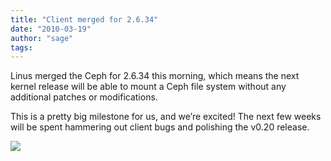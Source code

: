 ```yaml
---
title: "Client merged for 2.6.34"
date: "2010-03-19"
author: "sage"
tags: 
---
```


Linus merged the Ceph for 2.6.34 this morning, which means the next kernel release will be able to mount a Ceph file system without any additional patches or modifications.

This is a pretty big milestone for us, and we’re excited! The next few weeks will be spent hammering out client bugs and polishing the v0.20 release.

![](http://track.hubspot.com/__ptq.gif?a=268973&k=14&bu=http://ceph.com&r=http://ceph.com/updates/client-merged-for-2-6-34/&bvt=rss&p=wordpress)
